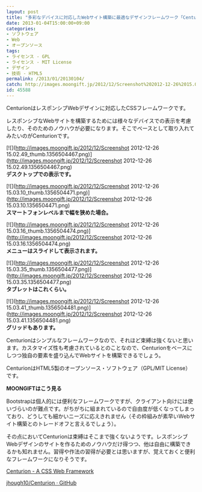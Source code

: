 ```yaml
---
layout: post
title: "多彩なデバイスに対応したWebサイト構築に最適なデザインフレームワーク「Centurion」"
date: 2013-01-04T15:00:00+09:00
categories:
- ソフトウェア
- Web
- オープンソース
tags: 
- ライセンス - GPL
- ライセンス - MIT License
- デザイン
- 技術 - HTML5
permalink: /2013/01/20130104/
catch: http://images.moongift.jp/2012/12/Screenshot%202012-12-26%2015.03.16_thumb.1356504474.png
id: 45588
---
```

CenturionはレスポンシブWebデザインに対応したCSSフレームワークです。

  
  

レスポンシブなWebサイトを構築するためには様々なデバイスでの表示を考慮したり、そのためのノウハウが必要になります。そこでベースとして取り入れてみたいのがCenturionです。

  

[![](http://images.moongift.jp/2012/12/Screenshot 2012-12-26 15.02.49_thumb.1356504467.png)](http://images.moongift.jp/2012/12/Screenshot 2012-12-26 15.02.49.1356504467.png)  
**デスクトップでの表示です。**

  

[![](http://images.moongift.jp/2012/12/Screenshot 2012-12-26 15.03.10_thumb.1356504471.png)](http://images.moongift.jp/2012/12/Screenshot 2012-12-26 15.03.10.1356504471.png)  
**スマートフォンレベルまで幅を狭めた場合。**

  

[![](http://images.moongift.jp/2012/12/Screenshot 2012-12-26 15.03.16_thumb.1356504474.png)](http://images.moongift.jp/2012/12/Screenshot 2012-12-26 15.03.16.1356504474.png)  
**メニューはスライドして表示されます。**

  

[![](http://images.moongift.jp/2012/12/Screenshot 2012-12-26 15.03.35_thumb.1356504477.png)](http://images.moongift.jp/2012/12/Screenshot 2012-12-26 15.03.35.1356504477.png)  
**タブレットはこれくらい。**

  

[![](http://images.moongift.jp/2012/12/Screenshot 2012-12-26 15.03.41_thumb.1356504481.png)](http://images.moongift.jp/2012/12/Screenshot 2012-12-26 15.03.41.1356504481.png)  
**グリッドもあります。**

  

Centurionはシンプルなフレームワークなので、それほど束縛は強くないと思います。カスタマイズ性も考慮されているとのことなので、Centurionをベースにしつつ独自の要素を盛り込んでWebサイトを構築できるでしょう。

  

CenturionはHTML5製のオープンソース・ソフトウェア（GPL/MIT License）です。

  
  
  

**MOONGIFTはこう見る**

  

Bootstrapは個人的には便利なフレームワークですが、クライアント向けには使いづらいのが難点です。がちがちに組まれているので自由度が低くなってしまっており、どうしても細かいニーズに応えきれません（その枠組みが素早いWebサイト構築とのトレードオフと言えるでしょう）。

  

その点においてCenturionは束縛はそこまで強くないようです。レスポンシブWebデザインのサイトを作るためのノウハウだけ得つつ、他は自由に構築できるかも知れません。習得や作法の習得が必要とは思いますが、覚えておくと便利なフレームワークになりそうです。

  

[Centurion - A CSS Web Framework](http://jhough10.github.com/Centurion/)

  
  

[jhough10/Centurion · GitHub](https://github.com/jhough10/centurion)

